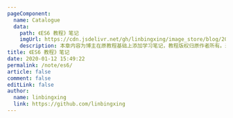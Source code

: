 ```yaml
---
pageComponent:
  name: Catalogue
  data:
    path: 《ES6 教程》笔记
    imgUrl: https://cdn.jsdelivr.net/gh/linbingxing/image_store/blog/20200112160453.png
    description: 本章内容为博主在原教程基础上添加学习笔记，教程版权归原作者所有。来源：<a href='https://es6.ruanyifeng.com/' target='_blank'>ES6教程</a>
title: 《ES6 教程》笔记
date: 2020-01-12 15:49:22
permalink: /note/es6/
article: false
comment: false
editLink: false
author:
  name: linbingxing
  link: https://github.com/linbingxing
---
```

